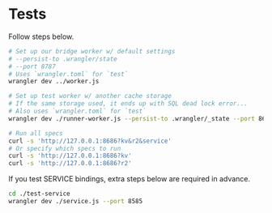 # Tests

Follow steps below.

```sh
# Set up our bridge worker w/ default settings
# --persist-to .wrangler/state 
# --port 8787
# Uses `wrangler.toml` for `test`
wrangler dev ../worker.js

# Set up test worker w/ another cache storage
# If the same storage used, it ends up with SQL dead lock error...
# Also uses `wrangler.toml` for `test`
wrangler dev ./runner-worker.js --persist-to .wrangler/_state --port 8686

# Run all specs
curl -s 'http://127.0.0.1:8686?kv&r2&service'
# Or specify which specs to run
curl -s 'http://127.0.0.1:8686?kv'
curl -s 'http://127.0.0.1:8686?r2'
```

If you test SERVICE bindings, extra steps below are required in advance.

```sh
cd ./test-service
wrangler dev ./service.js --port 8585
```
